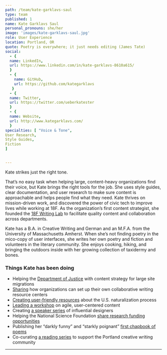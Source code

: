 ```yaml
---
path: /team/kate-garklavs-saul
type: team
published: 1
name: Kate Garklavs Saul
personal_pronouns: she/her
image: 'images/kate-garklavs-saul.jpg'
role: User Experience
location: Portland, OR
quote: Poetry is everywhere; it just needs editing (James Tate)
social: 
  - {
  name: LinkedIn,
  url: https://www.linkedin.com/in/kate-garklavs-8610a615/
  }
  - {
    name: GitHub,
    url: https://github.com/kategarklavs
   }
  - {
  name: Twitter,
  url: https://twitter.com/ueberkatester
  }
  - {
  name: Website,
  url: http://www.kategarklavs.com/
  }
specialties: [ "Voice & Tone",
User Research,
Style Guides,
Fiction
]

  
---
```

Kate strikes just the right tone.

That’s no easy task when helping large, content-heavy organizations find their voice, but Kate brings the right tools for the job. She uses style guides, clear documentation, and user research to make sure content is approachable and helps people find what they need. Kate thrives on mission-driven work, and discovered the power of civic tech to improve lives while working at 18F. As the organization’s first content strategist, she founded the [18F Writing Lab](https://handbook.18f.gov/writing-lab/) to facilitate quality content and collaboration across departments.

Kate has a B.A. in Creative Writing and German and an M.F.A. from the University of Massachusetts Amherst. When she’s not finding poetry in the mico-copy of user interfaces, she writes her own poetry and fiction and volunteers in the literary community. She enjoys cooking, hiking, and bringing the outdoors inside with her growing collection of taxidermy and bones.



### Things Kate has been doing
* Helping the [Department of Justice](https://www.justice.gov/) with content strategy for large site migrations
* [Sharing](https://www.youtube.com/watch?v=FQVZJKR2Tk4) how organizations can set up their own collaborative writing resource centers
* [Creating user-friendly resources](https://18f.gsa.gov/2015/09/21/new-citizenship-resources/) about the U.S. naturalization process
* [Leading a workshop](http://2017.nowwhatconference.com/speakers/) on agile, user-centered content
* Creating [a speaker series](https://18f.gsa.gov/2016/03/03/five-questions-for-the-nasa-chief-historian/) of influential designers 
* Helping the National Science Foundation [share research funding opportunities](https://www.kategarklavs.com/nsf-americas-seed-fund/)
* Publishing her “darkly funny” and “starkly poignant” [first chapbook of poems](https://bunkysbooks.com/collections/bottlecap-press/products/diffusely-yours-by-kate-garklavs)
* Co-curating [a reading series](https://submissionpdx.org/about/) to support the Portland creative writing community


-------------------------------
